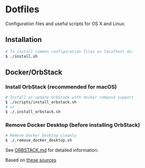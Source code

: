 # Dotfiles

Configuration files and useful scripts for OS X and Linux.

## Installation

```bash
# To install common configuration files on localhost do:
$ ./install.sh
```

## Docker/OrbStack

### Install OrbStack (recommended for macOS)
```bash
# Install or update OrbStack with docker compose support
$ ./scripts/install_orbstack.sh
# or
$ ./.install_orbstack.sh
```

### Remove Docker Desktop (before installing OrbStack)
```bash
# Remove Docker Desktop cleanly
$ ./.remove_docker_desktop.sh
```

See [ORBSTACK.md](ORBSTACK.md) for detailed information.

Based on [these sources](https://github.com/alkurbatov/dotfiles)
